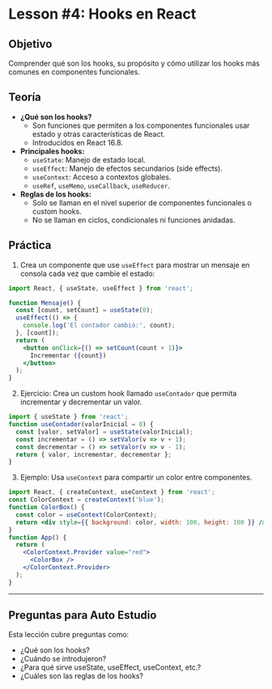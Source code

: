 # Lesson #4: Hooks en React

## Objetivo
Comprender qué son los hooks, su propósito y cómo utilizar los hooks más comunes en componentes funcionales.

## Teoría
- **¿Qué son los hooks?**
  - Son funciones que permiten a los componentes funcionales usar estado y otras características de React.
  - Introducidos en React 16.8.
- **Principales hooks:**
  - `useState`: Manejo de estado local.
  - `useEffect`: Manejo de efectos secundarios (side effects).
  - `useContext`: Acceso a contextos globales.
  - `useRef`, `useMemo`, `useCallback`, `useReducer`.
- **Reglas de los hooks:**
  - Solo se llaman en el nivel superior de componentes funcionales o custom hooks.
  - No se llaman en ciclos, condicionales ni funciones anidadas.


## Práctica
1. Crea un componente que use `useEffect` para mostrar un mensaje en consola cada vez que cambie el estado:

```jsx
import React, { useState, useEffect } from 'react';

function Mensaje() {
  const [count, setCount] = useState(0);
  useEffect(() => {
    console.log('El contador cambió:', count);
  }, [count]);
  return (
    <button onClick={() => setCount(count + 1)}>
      Incrementar ({count})
    </button>
  );
}
```

2. Ejercicio: Crea un custom hook llamado `useContador` que permita incrementar y decrementar un valor.

```jsx
import { useState } from 'react';
function useContador(valorInicial = 0) {
  const [valor, setValor] = useState(valorInicial);
  const incrementar = () => setValor(v => v + 1);
  const decrementar = () => setValor(v => v - 1);
  return { valor, incrementar, decrementar };
}
```

3. Ejemplo: Usa `useContext` para compartir un color entre componentes.

```jsx
import React, { createContext, useContext } from 'react';
const ColorContext = createContext('blue');
function ColorBox() {
  const color = useContext(ColorContext);
  return <div style={{ background: color, width: 100, height: 100 }} />;
}
function App() {
  return (
    <ColorContext.Provider value="red">
      <ColorBox />
    </ColorContext.Provider>
  );
}
```

---

## Preguntas para Auto Estudio
Esta lección cubre preguntas como:
- ¿Qué son los hooks?
- ¿Cuándo se introdujeron?
- ¿Para qué sirve useState, useEffect, useContext, etc.?
- ¿Cuáles son las reglas de los hooks?
